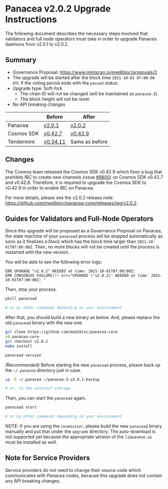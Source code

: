 # Panacea v2.0.2 Upgrade Instructions

The following document describes the necessary steps involved that validators and
full node operators must take in order to upgrade Panacea daemons from v2.0.1 to v2.0.2.


## Summary

- Governance Proposal: https://www.mintscan.io/medibloc/proposals/2
- The upgrade will be started after the block time `2021-10-01 07:00:00 UTC` if the voting period ends with the `passed` status.
- Upgrade type: Soft-fork
    - The chain ID will not be changed (will be maintained as `panacea-3`).
    - The block height will not be reset.
- No API breaking changes

| |Before|After|
|--------|-----------|-----------|
|Panacea|[v2.0.1](https://github.com/medibloc/panacea-core/releases/tag/v2.0.1)|[v2.0.2](https://github.com/medibloc/panacea-core/releases/tag/v2.0.2)|
|Cosmos SDK|[v0.42.7](https://github.com/cosmos/cosmos-sdk/releases/tag/v0.42.7)|[v0.42.9](https://github.com/cosmos/cosmos-sdk/releases/tag/v0.42.9)|
|Tendermint|[v0.34.11](https://github.com/tendermint/tendermint/releases/tag/v0.34.11)|Same as before|


## Changes

The Cosmos team released the Cosmos SDK v0.42.9 which fixes a bug that prohibits IBC to create new channels 
(issue [#9800](https://github.com/cosmos/cosmos-sdk/issues/9800)) on Cosmos SDK v0.42.7 and v0.42.8.
Therefore, it is required to upgrade the Cosmos SDK to v0.42.9 in order to enable IBC on Panacea.

For more details, please see the v2.0.2 release note: https://github.com/medibloc/panacea-core/releases/tag/v2.0.2.


## Guides for Validators and Full-Node Operators

Since this upgrade will be proposed as a Governance Proposal on Panacea, the state machine of your `panacead` process will be stopped automatically as soon as it finalizes a block which has the block time larger than `2021-10-01T07:00:00Z`. Then, no more blocks will not be created until the process is restarted with the new version.

You will be able to see the following error logs:
```
ERR UPGRADE "v2.0.2" NEEDED at time: 2021-10-01T07:00:00Z:
ERR CONSENSUS FAILURE!!! err="UPGRADE \"v2.0.2\" NEEDED at time: 2021-10-01T07:00:00Z: "
```

Then, stop your process.
```bash
pkill panacead

# or by other commands depending on your environment
```

After that, you should build a new binary as below. And, please replace the old `panacead` binary with the new one.

```bash
git clone https://github.com/medibloc/panacea-core
cd panacea-core
git checkout v2.0.2
make install

panacead version
```

(Recommended) Before starting the new `panacead` process, please back up the `~/.panacea` directory just in case.
```bash
cp -R ~/.panacea ~/panacea-3-v2.0.1-backup

# or, to the external storage
```

Then, you can start the `panacead` again.
```bash
panacead start

# or by other commands depending on your environment
```

NOTE:
If you are using the `cosmovisor`, please build the new `panacead` binary manually and put that under the `upgrade` directory. The auto-download is not supported yet because the appropriate version of the `libwasmvm.so` must be installed as well.


## Note for Service Providers

Service providers do not need to change their source code which communicates with Panacea nodes, because this upgrade
does not contain any API breaking changes.
